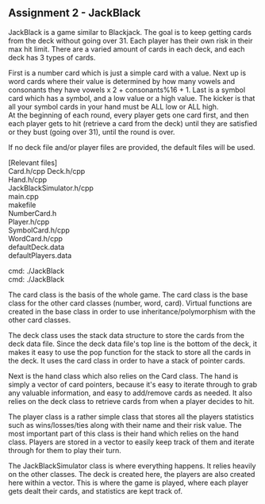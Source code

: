 ## Assignment 2 - JackBlack

JackBlack is a game similar to Blackjack.  The goal is to keep getting cards from the deck without going over 31.  Each player has their own risk in their max hit limit.  There are a varied amount of cards in each deck, and each deck has 3 types of cards.  
  
First is a number card which is just a simple card with a value.  Next up is word cards where their value is determined by how many vowels and consonants they have vowels x 2 + consonants%16 + 1.  Last is a symbol card which has a symbol, and a low value or a high value.  The kicker is that all your symbol cards in your hand must be ALL low or ALL high.    
At the beginning of each round, every player gets one card first, and then each player gets to hit (retrieve a card from the deck) until they are satisfied or they bust (going over 31), until the round is over.  
  
If no deck file and/or player files are provided, the default files will be used.  
  
[Relevant files]  
Card.h/cpp
Deck.h/cpp    
Hand.h/cpp    
JackBlackSimulator.h/cpp  
main.cpp  
makefile  
NumberCard.h  
Player.h/cpp  
SymbolCard.h/cpp  
WordCard.h/cpp  
defaultDeck.data  
defaultPlayers.data  
  
cmd: ./JackBlack  
cmd: ./JackBlack <Deck filename> <Player filename>  
  
The card class is the basis of the whole game.  The card class is the base class for the other card classes (number, word, card).  Virtual functions are created in the base class in order to use inheritance/polymorphism with the other card classes.  
  
The deck class uses the stack data structure to store the cards from the deck data file.  Since the deck data file's top line is the bottom of the deck, it makes it easy to use the pop function for the stack to store all the cards in the deck.  It uses the card class in order to have a stack of pointer cards.  
  
Next is the hand class which also relies on the Card class.  The hand is simply a vector of card pointers, because it's easy to iterate through to grab any valuable information, and easy to add/remove cards as needed.  It also relies on the deck class to retrieve cards from when a player decides to hit.  
  
The player class is a rather simple class that stores all the players statistics such as wins/losses/ties along with their name and their risk value.  The most important part of this class is their hand which relies on the hand class.  Players are stored in a vector to easily keep track of them and iterate through for them to play their turn.
  
The JackBlackSimulator class is where everything happens.  It relies heavily on the other classes.  The deck is created here, the players are also created here within a vector.  This is where the game is played, where each player gets dealt their cards, and statistics are kept track of.  

